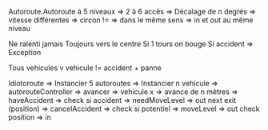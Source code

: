 Autoroute.Autoroute à 5 niveaux
    => 2 à 6 accès
    => Décalage de n degrés
    => vitesse différentes
    => circon !=
    => dans le même sens
    => in et out au même niveau

Ne ralenti jamais
Toujours vers le centre
Si 1 tours on bouge
Si accident => Exception

Tous vehicules
v vehicule !=
accident + panne


Idiotoroute
    => Instancier 5 autoroutes
    => Instancier n vehicule
    => autorouteController
        => avancer
            => vehicule x => avance de n mètres
        => haveAccident => check si accident
        => needMoveLevel => out next exit (position)
        => cancelAccident => check si potentiel 
    => moveLevel => out check position => in
        